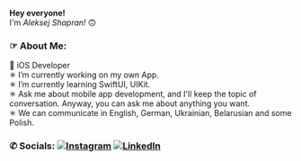 <b>Hey everyone!</b><br>
I'm <i>Aleksej Shapran!</i> 🙃<br>

### ☞ About Me:<br>
 iOS Developer<br>
✳︎ I’m currently working on my own App.<br>
✳︎ I’m currently learning SwiftUI, UIKit.<br>
✳︎ Ask me about mobile app development, and I'll keep the topic of conversation. Anyway, you can ask me about anything you want.<br>
✳︎ We can communicate in English, German, Ukrainian, Belarusian and some Polish.

### ✆ Socials:  [![Instagram](https://img.shields.io/badge/Instagram-%23E4405F.svg?logo=Instagram&logoColor=white)](https://instagram.com/lepranby) [![LinkedIn](https://img.shields.io/badge/LinkedIn-%230077B5.svg?logo=linkedin&logoColor=white)](https://linkedin.com/in/lepranby) <br>

